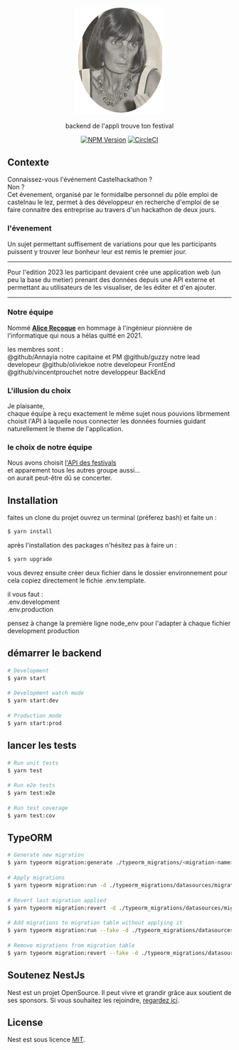 <p align="center">
  <a href="http://nestjs.com/" target="blank"><img src=assets/Alice-Recoque.png width="200" alt="alice recoque" /></a>
</p>



<p align="center">
backend de l'appli trouve ton festival
</p>
<p align="center">
  <a href="https://www.npmjs.com/~nestjscore" target="_blank"><img src="https://img.shields.io/npm/v/@nestjs/core.svg" alt="NPM Version" /></a>
  <a href="https://circleci.com/gh/nestjs/nest" target="_blank"><img src="https://img.shields.io/circleci/build/github/nestjs/nest/master" alt="CircleCI" /></a>

</p>

## Contexte

Connaissez-vous l'événement Castelhackathon ?  
 Non ?  
Cet évenement, organisé par le formidalbe personnel du pôle emploi de castelnau le lez, permet à des développeur en recherche d'emploi de se faire connaitre des entreprise au travers d'un hackathon de deux jours.

### l'évenement

Un sujet permettant suffisement de variations pour que les participants puissent y trouver leur bonheur leur est remis le premier jour.
--- --- 
Pour l'edition 2023
les participant devaient crée une application web (un peu la base du metier) prenant des données depuis une API externe et permettant au utilisateurs de les visualiser, de les éditer et d'en ajouter.
--- ---
### Notre équipe

Nommé **[Alice Recoque][alice_recoque]** en hommage à l'ingénieur pionnière de l'informatique qui nous a hélas quitté en 2021.

les membres sont :  
@github/Annayia  notre capitaine et PM
@github/guzzy  notre lead developeur
@github/oliviekoe notre developeur FrontEnd
@github/vincentprouchet notre developpeur BackEnd 

### L'illusion du choix

Je plaisante,  
chaque équipe à reçu exactement le même sujet nous pouvions librmement choisit l'API à laquelle nous connecter les données fournies guidant naturellement le theme de l'application.

### le choix de notre équipe

Nous avons choisit [l'API des festivals][api_des_festivals]  
et apparement tous les autres groupe aussi...  
on aurait peut-être dû se concerter.


## Installation

faites un clone du projet
ouvrez un terminal (préferez bash)
et faite un :
```bash
$ yarn install
```
après l'installation des packages n'hésitez pas à faire un :
```bash
$ yarn upgrade
```
vous devrez ensuite créer deux fichier dans le dossier environnement pour cela copiez directement le fichie .env.template.  

il vous faut :  
.env.development  
.env.production  

pensez à change la première ligne node_env pour l'adapter à chaque fichier  
development
production

## démarrer le backend

```bash
# Development
$ yarn start

# Development watch mode
$ yarn start:dev

# Production mode
$ yarn start:prod
```

## lancer les tests

```bash
# Run unit tests
$ yarn test

# Run e2e tests
$ yarn test:e2e

# Run test coverage
$ yarn test:cov
```

## TypeORM

```bash
# Generate new migration
$ yarn typeorm migration:generate ./typeorm_migrations/<migration-name> -d ./typeorm_migrations/datasources/migrations-datasource.ts

# Apply migrations
$ yarn typeorm migration:run -d ./typeorm_migrations/datasources/migrations-datasource.ts

# Revert last migration applied
$ yarn typeorm migration:revert -d ./typeorm_migrations/datasources/migrations-datasource.ts

# Add migrations to migration table without applying it
$ yarn typeorm migration:run --fake -d ./typeorm_migrations/datasources/migrations-datasource.ts

# Remove migrations from migration table
$ yarn typeorm migration:revert --fake -d ./typeorm_migrations/datasources/migrations-datasource.ts
```

## Soutenez NestJs


Nest est un projet OpenSource.
Il peut vivre et grandir grâce aux soutient de ses sponsors.
Si vous souhaitez les rejoindre, [regardez ici][support_nestJs].

## License

Nest est sous licence [MIT][MITLICENSE].


[api_des_festivals]: https://data.culture.gouv.fr/explore/dataset/festivals-global-festivals-_-pl/api/ "merci data.gouv"
[MITLICENSE]: MITLICENSE
[doc_nestJS]: https://docs.nestjs.com
[support_nestJs]: https://docs.nestjs.com/support
[alice_recoque]: https://fr.wikipedia.org/wiki/Alice_Recoque
[alice_recoque_photo]: assets/Alice-Recoque.png

[circleci-image]: https://img.shields.io/circleci/build/github/nestjs/nest/master?token=abc123def456
[circleci-url]: https://circleci.com/gh/nestjs/nest